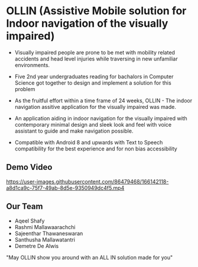 # OLLIN (Assistive Mobile solution for Indoor navigation of the visually impaired)

- Visually impaired people are prone to be met with mobility related accidents and head level injuries while traversing in new unfamiliar environments.
- Five 2nd year undergraduates reading for bachalors in Computer Science got together to design and implement a solution for this problem
- As the fruitful effort within a time frame of 24 weeks, OLLIN - The indoor navigation assitive application for the visually impaired was made.

- An application aiding in indoor navigation for the visually impaired with contemporary minimal design and sleek look and feel with voice assistant to guide and make navigation possible.

- Compatible with Android 8 and upwards with Text to Speech compatibility for the best experience and for non bias accessibility

## Demo Video 
https://user-images.githubusercontent.com/86479468/166142118-a8d1ca9c-75f7-49ab-8d5e-9350949dc4f5.mp4

## Our Team
- Aqeel Shafy
- Rashmi Mallawaarachchi
- Sajeenthar Thawaneswaran
- Santhusha Mallawatantri
- Demetre De Alwis 

"May OLLIN show you around with an ALL IN solution made for you"








